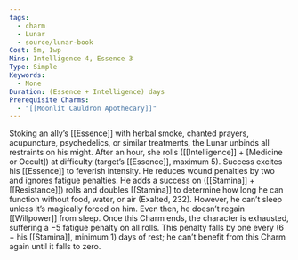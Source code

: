 ```yaml
---
tags:
  - charm
  - Lunar
  - source/lunar-book
Cost: 5m, 1wp
Mins: Intelligence 4, Essence 3
Type: Simple
Keywords:
  - None
Duration: (Essence + Intelligence) days
Prerequisite Charms:
  - "[[Moonlit Cauldron Apothecary]]"
---
```

Stoking an ally’s [[Essence]] with herbal smoke, chanted prayers, acupuncture, psychedelics, or similar treatments, the Lunar unbinds all restraints on his might. After an hour, she rolls ([[Intelligence]] + [Medicine or Occult]) at difficulty (target’s [[Essence]], maximum 5). Success excites his [[Essence]] to feverish intensity. He reduces wound penalties by two and ignores fatigue penalties. He adds a success on ([[Stamina]] + [[Resistance]]) rolls and doubles [[Stamina]] to determine how long he can function without food, water, or air (Exalted, 232). However, he can’t sleep unless it’s magically forced on him. Even then, he doesn’t regain [[Willpower]] from sleep. Once this Charm ends, the character is exhausted, suffering a −5 fatigue penalty on all rolls. This penalty falls by one every (6 − his [[Stamina]], minimum 1) days of rest; he can’t benefit from this Charm again until it falls to zero.